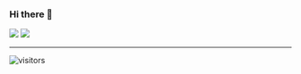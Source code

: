 ### Hi there 👋

<!--
**daejong123/daejong123** is a ✨ _special_ ✨ repository because its `README.md` (this file) appears on your GitHub profile.

Here are some ideas to get you started:

- 🔭 I’m currently working on ...
- 🌱 I’m currently learning ...
- 👯 I’m looking to collaborate on ...
- 🤔 I’m looking for help with ...
- 💬 Ask me about ...
- 📫 How to reach me: ...
- 😄 Pronouns: ...
- ⚡ Fun fact: ...
-->


<div>
  <a align="left">
    <img src="https://github-readme-stats.vercel.app/api?username=daejong123&hide_border=true&show_icons=true&theme=vue&layout=compact"/>
  </a>

  <a align="right">
    <img src="https://github-readme-stats.vercel.app/api/top-langs/?username=daejong123&layout=compact&hide_border=true&bg_color=fff&count_private=true&include_all_commits=true" />
  </a>
</div>

<hr />

![visitors](https://visitor-badge.glitch.me/badge?page_id=daejong123.daejong123)
